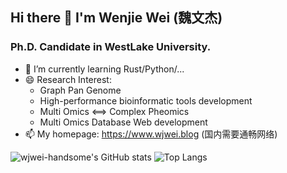 ## Hi there 👋 I'm Wenjie Wei (魏文杰)

### Ph.D. Candidate in WestLake University.


- 🌱 I’m currently learning Rust/Python/...
- 😄 Research Interest:
  + Graph Pan Genome
  + High-performance bioinformatic tools development 
  + Multi Omics <==> Complex Pheomics
  + Multi Omics Database Web development
- 📫 My homepage: https://www.wjwei.blog (国内需要通畅网络)

![wjwei-handsome's GitHub stats](https://github-readme-stats.vercel.app/api?username=wjwei-handsome&include_all_commits=true&theme=swift&show_icons=true)
![Top Langs](https://github-readme-stats.vercel.app/api/top-langs/?username=wjwei-handsome&layout=compact&theme=swift)

